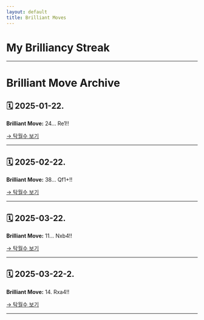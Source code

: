 ```yaml
---
layout: default
title: Brilliant Moves
---
```


# My Brilliancy Streak

---

# Brilliant Move Archive

## 🗓 2025-01-22.
**Brilliant Move:** 24... Re1!!

[→ 탁월수 보기](_posts/2025-01-22-brilliant.md)

---

## 🗓 2025-02-22.
**Brilliant Move:** 38... Qf1+!!

[→ 탁월수 보기](_posts/2025-02-22-brilliant.md)

---

## 🗓 2025-03-22.
**Brilliant Move:** 11... Nxb4!!

[→ 탁월수 보기](_posts/2025-03-22-brilliant.md)

---

## 🗓 2025-03-22-2.
**Brilliant Move:** 14. Rxa4!!

[→ 탁월수 보기](_posts/2025-03-22-brilliant-2.md)

---


